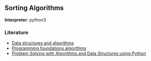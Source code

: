 ## Sorting Algorithms

**Interpreter**: python3

### Literature

- [Data structures and algorithms](https://www.udemy.com/course/data-structures-and-algorithms-deep-dive-using-java)
- [Programming foundations algorithms](https://www.linkedin.com/learning/programming-foundations-algorithms)
- [Problem Solving with Algorithms and Data Structures using Python](https://runestone.academy/runestone/books/published/pythonds/SortSearch/sorting.html)